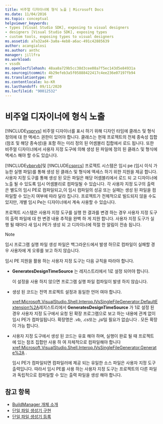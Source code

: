 ```yaml
---
title: 비주얼 디자이너에 형식 노출 | Microsoft Docs
ms.date: 11/04/2016
ms.topic: conceptual
helpviewer_keywords:
- types [Visual Studio SDK], exposing to visual designers
- designers [Visual Studio SDK], exposing types
- custom tools, exposing types to visual designers
ms.assetid: a7a32ad4-3a0a-4eb8-a6ac-491c42885639
author: acangialosi
ms.author: anthc
manager: jillfra
ms.workload:
- vssdk
ms.openlocfilehash: 48aa8a729b5cc38d3cee08a7f5ec143d5e84931a
ms.sourcegitcommit: 4b29efeb3a5f05888422417c4ee236e07197fb94
ms.translationtype: MT
ms.contentlocale: ko-KR
ms.lasthandoff: 09/11/2020
ms.locfileid: "90012532"
---
```

# <a name="expose-types-to-visual-designers"></a>비주얼 디자이너에 형식 노출
[!INCLUDE[vsprvs](../../code-quality/includes/vsprvs_md.md)] 비주얼 디자이너를 표시 하기 위해 디자인 타임에 클래스 및 형식 정의에 대 한 액세스 권한이 있어야 합니다. 클래스는 현재 프로젝트의 전체 종속성 집합 (참조 및 해당 종속성)을 포함 하는 미리 정의 된 어셈블리 집합에서 로드 됩니다. 또한 비주얼 디자이너에서 사용자 지정 도구에 의해 생성 된 파일에 정의 된 클래스 및 형식에 액세스 해야 할 수도 있습니다.

 [!INCLUDE[vbprvb](../../code-quality/includes/vbprvb_md.md)]및 [!INCLUDE[csprcs](../../data-tools/includes/csprcs_md.md)] 프로젝트 시스템은 임시 pe (임시 이식 가능한 실행 파일)를 통해 생성 된 클래스 및 형식에 액세스 하기 위한 지원을 제공 합니다. 사용자 지정 도구를 통해 생성 된 모든 파일은 해당 어셈블리에서 로드 되 고 디자이너에 노출 될 수 있도록 임시 어셈블리로 컴파일될 수 있습니다. 각 사용자 지정 도구의 출력은 별도의 임시 PE로 컴파일되고,이 임시 컴파일의 성공 또는 실패는 생성 된 파일을 컴파일할 수 있는지 여부에 따라 달라 집니다. 프로젝트가 전체적으로 빌드되지 않을 수도 있지만, 개별 임시 Pe는 디자이너에서 계속 사용할 수 있습니다.

 프로젝트 시스템은 사용자 지정 도구를 실행 한 결과를 변경 하는 경우 사용자 지정 도구의 출력 파일에 대 한 변경 내용 추적을 완벽 하 게 지원 합니다. 사용자 지정 도구가 실행 될 때마다 새 임시 PE가 생성 되 고 디자이너에 적절 한 알림이 전송 됩니다.

> [!NOTE]
> 임시 프로그램 실행 파일 생성 파일은 백그라운드에서 발생 하므로 컴파일이 실패할 경우 사용자에 게 오류를 보고 하지 않습니다.

 임시 PE 지원을 활용 하는 사용자 지정 도구는 다음 규칙을 따라야 합니다.

- **GeneratesDesignTimeSource** 는 레지스트리에서 1로 설정 되어야 합니다.

     이 설정을 사용 하지 않으면 프로그램 실행 파일 컴파일이 발생 하지 않습니다.

- 생성 된 코드는 전역 프로젝트 설정과 동일한 언어 여야 합니다.

     <xref:Microsoft.VisualStudio.Shell.Interop.IVsSingleFileGenerator.DefaultExtension%2A>레지스트리에서 **GeneratesDesignTimeSource** 가 1로 설정 된 경우 사용자 지정 도구에서 요청 된 확장 프로그램으로 보고 하는 내용에 관계 없이 임시 PE가 컴파일됩니다. 확장명은 .vb, *.cs*또는 *.jsl*일 필요가 없습니다 *.* 모든 확장이 가능 합니다.

- 사용자 지정 도구에서 생성 된 코드는 유효 해야 하며, 실행이 완료 될 때 프로젝트에 있는 참조 집합만 사용 하 여 자체적으로 컴파일해야 합니다 <xref:Microsoft.VisualStudio.Shell.Interop.IVsSingleFileGenerator.Generate%2A> .

     임시 PE가 컴파일되면 컴파일러에 제공 되는 유일한 소스 파일은 사용자 지정 도구 출력입니다. 따라서 임시 PE를 사용 하는 사용자 지정 도구는 프로젝트의 다른 파일과 독립적으로 컴파일할 수 있는 출력 파일을 생성 해야 합니다.

## <a name="see-also"></a>참고 항목
- [BuildManager 개체 소개](/previous-versions/8f9kffa8(v=vs.140))
- [단일 파일 생성기 구현](../../extensibility/internals/implementing-single-file-generators.md)
- [단일 파일 생성기 등록](../../extensibility/internals/registering-single-file-generators.md)